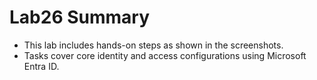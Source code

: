 # Lab26 Summary

- This lab includes hands-on steps as shown in the screenshots.
- Tasks cover core identity and access configurations using Microsoft Entra ID.
